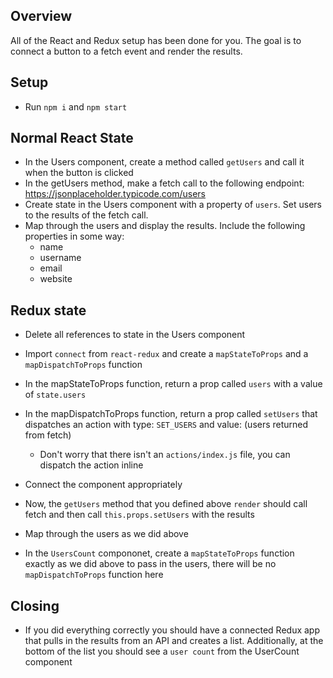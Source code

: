 ## Overview
All of the React and Redux setup has been done for you. The goal is to connect a button to a fetch event and render the results.

## Setup
* Run `npm i` and `npm start`

## Normal React State
* In the Users component, create a method called `getUsers` and call it when the button is clicked
* In the getUsers method, make a fetch call to the following endpoint:
  https://jsonplaceholder.typicode.com/users
* Create state in the Users component with a property of `users`. Set users to the results of the fetch call. 
* Map through the users and display the results. Include the following properties in some way:
  * name
  * username
  * email
  * website

## Redux state
* Delete all references to state in the Users component
* Import `connect` from `react-redux` and create a `mapStateToProps` and a `mapDispatchToProps` function
* In the mapStateToProps function, return a prop called `users` with a value of `state.users`
* In the mapDispatchToProps function, return a prop called `setUsers` that dispatches an action with type: `SET_USERS` and value: (users returned from fetch)
  * Don't worry that there isn't an `actions/index.js` file, you can dispatch the action inline 
* Connect the component appropriately 
* Now, the `getUsers` method that you defined above `render` should call fetch and then call `this.props.setUsers` with the results
* Map through the users as we did above

* In the `UsersCount` compononet, create a `mapStateToProps` function exactly as we did above to pass in the users, there will be no `mapDispatchToProps` function here

## Closing
* If you did everything correctly you should have a connected Redux app that pulls in the results from an API and creates a list. Additionally, at the bottom of the list you should see a `user count` from the UserCount component
